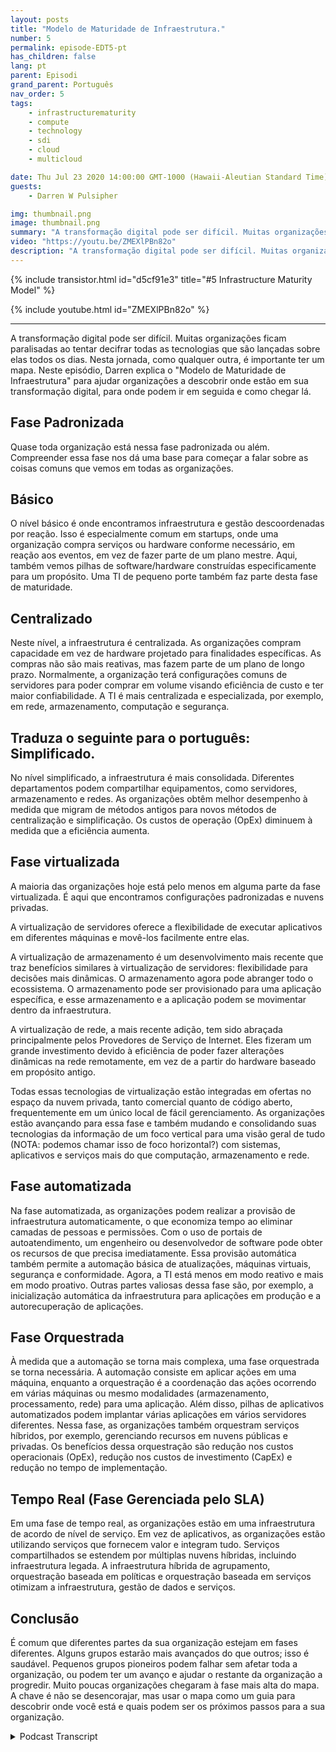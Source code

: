 ```yaml
---
layout: posts
title: "Modelo de Maturidade de Infraestrutura."
number: 5
permalink: episode-EDT5-pt
has_children: false
lang: pt
parent: Episodi
grand_parent: Português
nav_order: 5
tags:
    - infrastructurematurity
    - compute
    - technology
    - sdi
    - cloud
    - multicloud

date: Thu Jul 23 2020 14:00:00 GMT-1000 (Hawaii-Aleutian Standard Time)
guests:
    - Darren W Pulsipher

img: thumbnail.png
image: thumbnail.png
summary: "A transformação digital pode ser difícil. Muitas organizações ficam paralisadas ao tentar decifrar todas as tecnologias que são jogadas sobre elas todos os dias. Nessa jornada, assim como em qualquer outra, é importante ter um mapa. Neste episódio, Darren explica o Modelo de Maturidade da Infraestrutura para ajudar organizações a descobrir onde estão em sua transformação digital, para onde podem ir em seguida e como chegar lá."
video: "https://youtu.be/ZMEXlPBn82o"
description: "A transformação digital pode ser difícil. Muitas organizações ficam paralisadas ao tentar decifrar todas as tecnologias que são jogadas sobre elas todos os dias. Nessa jornada, assim como em qualquer outra, é importante ter um mapa. Neste episódio, Darren explica o Modelo de Maturidade da Infraestrutura para ajudar organizações a descobrir onde estão em sua transformação digital, para onde podem ir em seguida e como chegar lá."
---
```


<div>
{% include transistor.html id="d5cf91e3" title="#5 Infrastructure Maturity Model" %}

{% include youtube.html id="ZMEXlPBn82o" %}
</div>

---

A transformação digital pode ser difícil. Muitas organizações ficam paralisadas ao tentar decifrar todas as tecnologias que são lançadas sobre elas todos os dias. Nesta jornada, como qualquer outra, é importante ter um mapa. Neste episódio, Darren explica o "Modelo de Maturidade de Infraestrutura" para ajudar organizações a descobrir onde estão em sua transformação digital, para onde podem ir em seguida e como chegar lá.

## Fase Padronizada

Quase toda organização está nessa fase padronizada ou além. Compreender essa fase nos dá uma base para começar a falar sobre as coisas comuns que vemos em todas as organizações.

## Básico

O nível básico é onde encontramos infraestrutura e gestão descoordenadas por reação. Isso é especialmente comum em startups, onde uma organização compra serviços ou hardware conforme necessário, em reação aos eventos, em vez de fazer parte de um plano mestre. Aqui, também vemos pilhas de software/hardware construídas especificamente para um propósito. Uma TI de pequeno porte também faz parte desta fase de maturidade.

## Centralizado

Neste nível, a infraestrutura é centralizada. As organizações compram capacidade em vez de hardware projetado para finalidades específicas. As compras não são mais reativas, mas fazem parte de um plano de longo prazo. Normalmente, a organização terá configurações comuns de servidores para poder comprar em volume visando eficiência de custo e ter maior confiabilidade. A TI é mais centralizada e especializada, por exemplo, em rede, armazenamento, computação e segurança.

## Traduza o seguinte para o português: Simplificado.

No nível simplificado, a infraestrutura é mais consolidada. Diferentes departamentos podem compartilhar equipamentos, como servidores, armazenamento e redes. As organizações obtêm melhor desempenho à medida que migram de métodos antigos para novos métodos de centralização e simplificação. Os custos de operação (OpEx) diminuem à medida que a eficiência aumenta.

## Fase virtualizada

A maioria das organizações hoje está pelo menos em alguma parte da fase virtualizada. É aqui que encontramos configurações padronizadas e nuvens privadas.

A virtualização de servidores oferece a flexibilidade de executar aplicativos em diferentes máquinas e movê-los facilmente entre elas.

A virtualização de armazenamento é um desenvolvimento mais recente que traz benefícios similares à virtualização de servidores: flexibilidade para decisões mais dinâmicas. O armazenamento agora pode abranger todo o ecossistema. O armazenamento pode ser provisionado para uma aplicação específica, e esse armazenamento e a aplicação podem se movimentar dentro da infraestrutura.

A virtualização de rede, a mais recente adição, tem sido abraçada principalmente pelos Provedores de Serviço de Internet. Eles fizeram um grande investimento devido à eficiência de poder fazer alterações dinâmicas na rede remotamente, em vez de a partir do hardware baseado em propósito antigo.

Todas essas tecnologias de virtualização estão integradas em ofertas no espaço da nuvem privada, tanto comercial quanto de código aberto, frequentemente em um único local de fácil gerenciamento. As organizações estão avançando para essa fase e também mudando e consolidando suas tecnologias da informação de um foco vertical para uma visão geral de tudo (NOTA: podemos chamar isso de foco horizontal?) com sistemas, aplicativos e serviços mais do que computação, armazenamento e rede.

## Fase automatizada

Na fase automatizada, as organizações podem realizar a provisão de infraestrutura automaticamente, o que economiza tempo ao eliminar camadas de pessoas e permissões. Com o uso de portais de autoatendimento, um engenheiro ou desenvolvedor de software pode obter os recursos de que precisa imediatamente. Essa provisão automática também permite a automação básica de atualizações, máquinas virtuais, segurança e conformidade. Agora, a TI está menos em modo reativo e mais em modo proativo. Outras partes valiosas dessa fase são, por exemplo, a inicialização automática da infraestrutura para aplicações em produção e a autorecuperação de aplicações.

## Fase Orquestrada

À medida que a automação se torna mais complexa, uma fase orquestrada se torna necessária. A automação consiste em aplicar ações em uma máquina, enquanto a orquestração é a coordenação das ações ocorrendo em várias máquinas ou mesmo modalidades (armazenamento, processamento, rede) para uma aplicação. Além disso, pilhas de aplicativos automatizados podem implantar várias aplicações em vários servidores diferentes. Nessa fase, as organizações também orquestram serviços híbridos, por exemplo, gerenciando recursos em nuvens públicas e privadas. Os benefícios dessa orquestração são redução nos custos operacionais (OpEx), redução nos custos de investimento (CapEx) e redução no tempo de implementação.

## Tempo Real (Fase Gerenciada pelo SLA)

Em uma fase de tempo real, as organizações estão em uma infraestrutura de acordo de nível de serviço. Em vez de aplicativos, as organizações estão utilizando serviços que fornecem valor e integram tudo. Serviços compartilhados se estendem por múltiplas nuvens híbridas, incluindo infraestrutura legada. A infraestrutura híbrida de agrupamento, orquestração baseada em políticas e orquestração baseada em serviços otimizam a infraestrutura, gestão de dados e serviços.

## Conclusão

É comum que diferentes partes da sua organização estejam em fases diferentes. Alguns grupos estarão mais avançados do que outros; isso é saudável. Pequenos grupos pioneiros podem falhar sem afetar toda a organização, ou podem ter um avanço e ajudar o restante da organização a progredir. Muito poucas organizações chegaram à fase mais alta do mapa. A chave é não se desencorajar, mas usar o mapa como um guia para descobrir onde você está e quais podem ser os próximos passos para a sua organização.



<details>
<summary> Podcast Transcript </summary>

<p></p>

</details>
